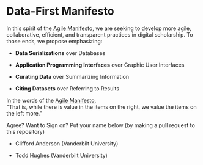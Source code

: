 Data-First Manifesto
====================

In this spirit of the [Agile Manifesto](http://www.agilemanifesto.org/),
we are seeking to develop more agile, collaborative, efficient, and
transparent practices in digital scholarship. To those ends, we propose
emphasizing:

* **Data Serializations** over Databases

* **Application Programming Interfaces** over Graphic User Interfaces

* **Curating Data** over Summarizing Information

* **Citing Datasets** over Referring to Results

In the words of the [Agile Manifesto](http://www.agilemanifesto.org/),\
"That is, while there is value in the items on the right, we value the
items on the left more."

Agree? Want to Sign on? Put your name below (by making a pull request to this repository)

* Clifford Anderson (Vanderbilt University)

* Todd Hughes (Vanderbilt University)
